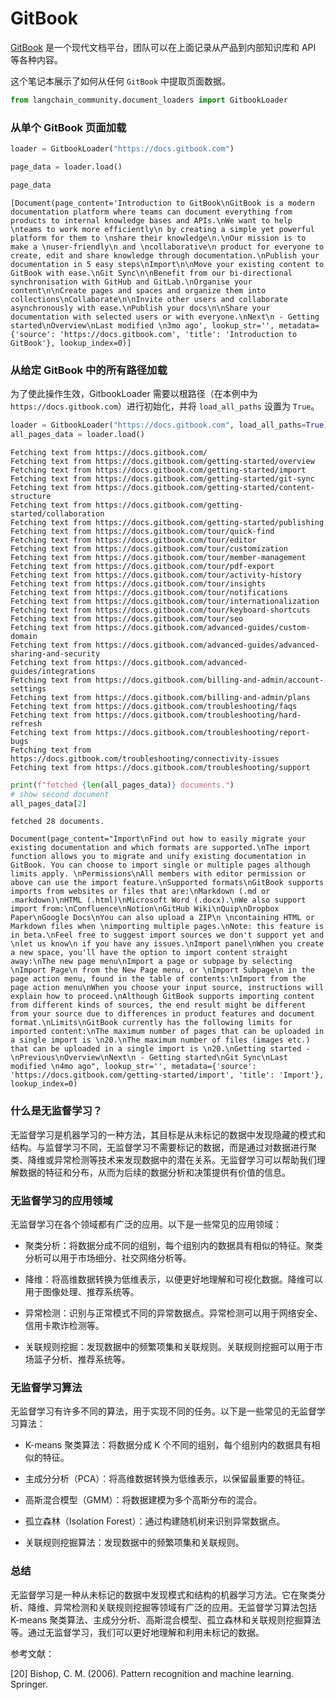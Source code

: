# GitBook

[GitBook](https://docs.gitbook.com/) 是一个现代文档平台，团队可以在上面记录从产品到内部知识库和 API 等各种内容。

这个笔记本展示了如何从任何 `GitBook` 中提取页面数据。

```python
from langchain_community.document_loaders import GitbookLoader
```

### 从单个 GitBook 页面加载

```python
loader = GitbookLoader("https://docs.gitbook.com")
```

```python
page_data = loader.load()
```

```python
page_data
```

```output
[Document(page_content='Introduction to GitBook\nGitBook is a modern documentation platform where teams can document everything from products to internal knowledge bases and APIs.\nWe want to help \nteams to work more efficiently\n by creating a simple yet powerful platform for them to \nshare their knowledge\n.\nOur mission is to make a \nuser-friendly\n and \ncollaborative\n product for everyone to create, edit and share knowledge through documentation.\nPublish your documentation in 5 easy steps\nImport\n\nMove your existing content to GitBook with ease.\nGit Sync\n\nBenefit from our bi-directional synchronisation with GitHub and GitLab.\nOrganise your content\n\nCreate pages and spaces and organize them into collections\nCollaborate\n\nInvite other users and collaborate asynchronously with ease.\nPublish your docs\n\nShare your documentation with selected users or with everyone.\nNext\n - Getting started\nOverview\nLast modified \n3mo ago', lookup_str='', metadata={'source': 'https://docs.gitbook.com', 'title': 'Introduction to GitBook'}, lookup_index=0)]
```

### 从给定 GitBook 中的所有路径加载

为了使此操作生效，GitbookLoader 需要以根路径（在本例中为 `https://docs.gitbook.com`）进行初始化，并将 `load_all_paths` 设置为 `True`。

```python
loader = GitbookLoader("https://docs.gitbook.com", load_all_paths=True)
all_pages_data = loader.load()
```

```output
Fetching text from https://docs.gitbook.com/
Fetching text from https://docs.gitbook.com/getting-started/overview
Fetching text from https://docs.gitbook.com/getting-started/import
Fetching text from https://docs.gitbook.com/getting-started/git-sync
Fetching text from https://docs.gitbook.com/getting-started/content-structure
Fetching text from https://docs.gitbook.com/getting-started/collaboration
Fetching text from https://docs.gitbook.com/getting-started/publishing
Fetching text from https://docs.gitbook.com/tour/quick-find
Fetching text from https://docs.gitbook.com/tour/editor
Fetching text from https://docs.gitbook.com/tour/customization
Fetching text from https://docs.gitbook.com/tour/member-management
Fetching text from https://docs.gitbook.com/tour/pdf-export
Fetching text from https://docs.gitbook.com/tour/activity-history
Fetching text from https://docs.gitbook.com/tour/insights
Fetching text from https://docs.gitbook.com/tour/notifications
Fetching text from https://docs.gitbook.com/tour/internationalization
Fetching text from https://docs.gitbook.com/tour/keyboard-shortcuts
Fetching text from https://docs.gitbook.com/tour/seo
Fetching text from https://docs.gitbook.com/advanced-guides/custom-domain
Fetching text from https://docs.gitbook.com/advanced-guides/advanced-sharing-and-security
Fetching text from https://docs.gitbook.com/advanced-guides/integrations
Fetching text from https://docs.gitbook.com/billing-and-admin/account-settings
Fetching text from https://docs.gitbook.com/billing-and-admin/plans
Fetching text from https://docs.gitbook.com/troubleshooting/faqs
Fetching text from https://docs.gitbook.com/troubleshooting/hard-refresh
Fetching text from https://docs.gitbook.com/troubleshooting/report-bugs
Fetching text from https://docs.gitbook.com/troubleshooting/connectivity-issues
Fetching text from https://docs.gitbook.com/troubleshooting/support
```

```python
print(f"fetched {len(all_pages_data)} documents.")
# show second document
all_pages_data[2]
```

```output
fetched 28 documents.
```

```output
Document(page_content="Import\nFind out how to easily migrate your existing documentation and which formats are supported.\nThe import function allows you to migrate and unify existing documentation in GitBook. You can choose to import single or multiple pages although limits apply. \nPermissions\nAll members with editor permission or above can use the import feature.\nSupported formats\nGitBook supports imports from websites or files that are:\nMarkdown (.md or .markdown)\nHTML (.html)\nMicrosoft Word (.docx).\nWe also support import from:\nConfluence\nNotion\nGitHub Wiki\nQuip\nDropbox Paper\nGoogle Docs\nYou can also upload a ZIP\n \ncontaining HTML or Markdown files when \nimporting multiple pages.\nNote: this feature is in beta.\nFeel free to suggest import sources we don't support yet and \nlet us know\n if you have any issues.\nImport panel\nWhen you create a new space, you'll have the option to import content straight away:\nThe new page menu\nImport a page or subpage by selecting \nImport Page\n from the New Page menu, or \nImport Subpage\n in the page action menu, found in the table of contents:\nImport from the page action menu\nWhen you choose your input source, instructions will explain how to proceed.\nAlthough GitBook supports importing content from different kinds of sources, the end result might be different from your source due to differences in product features and document format.\nLimits\nGitBook currently has the following limits for imported content:\nThe maximum number of pages that can be uploaded in a single import is \n20.\nThe maximum number of files (images etc.) that can be uploaded in a single import is \n20.\nGetting started - \nPrevious\nOverview\nNext\n - Getting started\nGit Sync\nLast modified \n4mo ago", lookup_str='', metadata={'source': 'https://docs.gitbook.com/getting-started/import', 'title': 'Import'}, lookup_index=0)
```

### 什么是无监督学习？

无监督学习是机器学习的一种方法，其目标是从未标记的数据中发现隐藏的模式和结构。与监督学习不同，无监督学习不需要标记的数据，而是通过对数据进行聚类、降维或异常检测等技术来发现数据中的潜在关系。无监督学习可以帮助我们理解数据的特征和分布，从而为后续的数据分析和决策提供有价值的信息。

### 无监督学习的应用领域

无监督学习在各个领域都有广泛的应用。以下是一些常见的应用领域：

- 聚类分析：将数据分成不同的组别，每个组别内的数据具有相似的特征。聚类分析可以用于市场细分、社交网络分析等。

- 降维：将高维数据转换为低维表示，以便更好地理解和可视化数据。降维可以用于图像处理、推荐系统等。

- 异常检测：识别与正常模式不同的异常数据点。异常检测可以用于网络安全、信用卡欺诈检测等。

- 关联规则挖掘：发现数据中的频繁项集和关联规则。关联规则挖掘可以用于市场篮子分析、推荐系统等。

### 无监督学习算法

无监督学习有许多不同的算法，用于实现不同的任务。以下是一些常见的无监督学习算法：

- K-means 聚类算法：将数据分成 K 个不同的组别，每个组别内的数据具有相似的特征。

- 主成分分析（PCA）：将高维数据转换为低维表示，以保留最重要的特征。

- 高斯混合模型（GMM）：将数据建模为多个高斯分布的混合。

- 孤立森林（Isolation Forest）：通过构建随机树来识别异常数据点。

- 关联规则挖掘算法：发现数据中的频繁项集和关联规则。

### 总结

无监督学习是一种从未标记的数据中发现模式和结构的机器学习方法。它在聚类分析、降维、异常检测和关联规则挖掘等领域有广泛的应用。无监督学习算法包括 K-means 聚类算法、主成分分析、高斯混合模型、孤立森林和关联规则挖掘算法等。通过无监督学习，我们可以更好地理解和利用未标记的数据。

参考文献：

[20] Bishop, C. M. (2006). Pattern recognition and machine learning. Springer.

```